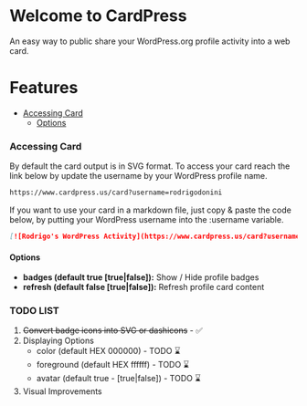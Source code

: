 # Welcome to CardPress
An easy way to public share your WordPress.org profile activity into a web card.

# Features
-   [Accessing Card](#accessing-card)
    -   [Options](#options)

### Accessing Card
By default the card output is in SVG format.
To access your card reach the link below by update the username by your WordPress profile name.

```md
https://www.cardpress.us/card?username=rodrigodonini
```

If you want to use your card in a markdown file, just copy & paste the code below, by putting your WordPress username into the :username variable.

```md
[![Rodrigo's WordPress Activity](https://www.cardpress.us/card?username=rodrigodonini&badges=true)](https://www.cardpress.us/)
```

#### Options
- **badges (default true [true|false]):** Show / Hide profile badges
- **refresh (default false [true|false]):** Refresh profile card content

### TODO LIST
1. ~~Convert badge icons into SVG or dashicons~~ - ✅
2. Displaying Options
    - color (default HEX 000000) - TODO ⌛️
    - foreground (default HEX ffffff) - TODO ⌛️
    - avatar (default true - [true|false]) - TODO ⌛️
3. Visual Improvements